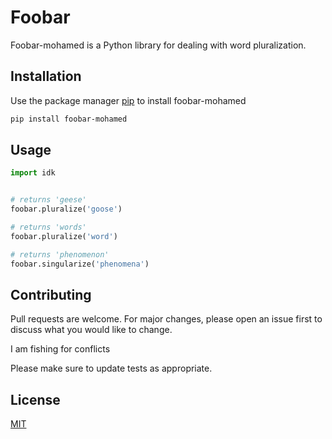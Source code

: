 # Foobar

Foobar-mohamed is a Python library for dealing with word pluralization.

## Installation

Use the package manager [pip](https://pip.pypa.io/en/stable/) to install foobar-mohamed

```bash
pip install foobar-mohamed
```

## Usage

```python
import idk


# returns 'geese'
foobar.pluralize('goose')

# returns 'words'
foobar.pluralize('word')

# returns 'phenomenon'
foobar.singularize('phenomena')

```

## Contributing
Pull requests are welcome. For major changes, please open an issue first to discuss what you would like to change.

I am fishing for conflicts

Please make sure to update tests as appropriate.

## License
[MIT](https://choosealicense.com/licenses/mit/)
